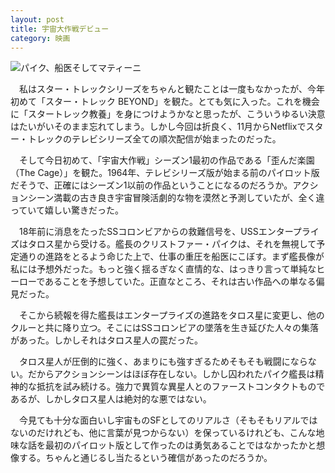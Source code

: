 ```yaml
---
layout: post
title: 宇宙大作戦デビュー
category: 映画
---
```


![パイク、船医そしてマティーニ](/movabletype/images/pike_and_boyce_martini.jpg)

　私はスター・トレックシリーズをちゃんと観たことは一度もなかったが、今年初めて「スター・トレック BEYOND」を観た。とても気に入った。これを機会に「スタートレック教養」を身につけようかなと思ったが、こういうゆるい決意はたいがいそのまま忘れてしまう。しかし今回は折良く、11月からNetflixでスター・トレックのテレビシリーズ全ての順次配信が始まったのだった。

　そして今日初めて、「宇宙大作戦」シーズン1最初の作品である「歪んだ楽園（The Cage）」を観た。1964年、テレビシリーズ版が始まる前のパイロット版だそうで、正確にはシーズン1以前の作品ということになるのだろうか。アクションシーン満載の古き良き宇宙冒険活劇的な物を漠然と予測していたが、全く違っていて嬉しい驚きだった。

　18年前に消息をたったSSコロンビアからの救難信号を、USSエンタープライズはタロス星から受ける。艦長のクリストファー・パイクは、それを無視して予定通りの進路をとるよう命じた上で、仕事の重圧を船医にこぼす。まず艦長像が私には予想外だった。もっと強く揺るぎなく直情的な、はっきり言って単純なヒーローであることを予想していた。正直なところ、それは古い作品への単なる偏見だった。

　そこから続報を得た艦長はエンタープライズの進路をタロス星に変更し、他のクルーと共に降り立つ。そこにはSSコロンビアの墜落を生き延びた人々の集落があった。しかしそれはタロス星人の罠だった。

　タロス星人が圧倒的に強く、あまりにも強すぎるためそもそも戦闘にならない。だからアクションシーンはほぼ存在しない。しかし囚われたパイク艦長は精神的な抵抗を試み続ける。強力で異質な異星人とのファーストコンタクトものであるが、しかしタロス星人は絶対的な悪ではない。

　今見ても十分な面白いし宇宙ものSFとしてのリアルさ（そもそもリアルではないのだけれども、他に言葉が見つからない）を保っているけれども、こんな地味な話を最初のパイロット版として作ったのは勇気あることではなかったかと想像する。ちゃんと通じるし当たるという確信があったのだろうか。


